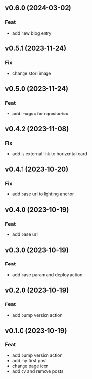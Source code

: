 ## v0.6.0 (2024-03-02)

### Feat

- add new blog entry

## v0.5.1 (2023-11-24)

### Fix

- change stori image

## v0.5.0 (2023-11-24)

### Feat

- add images for repositories

## v0.4.2 (2023-11-08)

### Fix

- add is external link to horizontal card

## v0.4.1 (2023-10-20)

### Fix

- add base url to lighting anchor

## v0.4.0 (2023-10-19)

### Feat

- add base url

## v0.3.0 (2023-10-19)

### Feat

- add base param and deploy action

## v0.2.0 (2023-10-19)

### Feat

- add bump version action

## v0.1.0 (2023-10-19)

### Feat

- add bump version action
- add my first post
- change page icon
- add cv and remove posts
